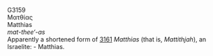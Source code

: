 G3159  
Ματθίας  
Matthias  
*mat-thee‘-as*  
Apparently a shortened form of [3161](g3161) *Matthias* (that is,
*Mattithjah*), an Israelite: - Matthias.  
